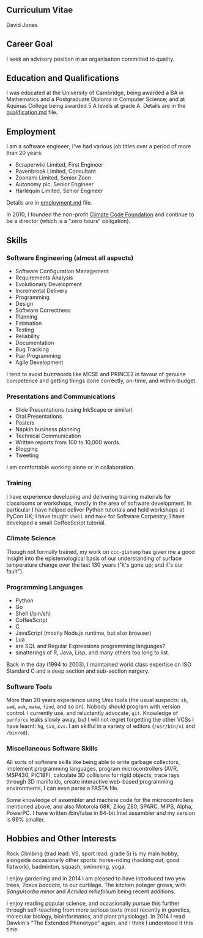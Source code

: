 ## Curriculum Vitae ##

David Jones

## Career Goal ##

I seek an advisory position in an organisation committed to
quality.

## Education and Qualifications ##

I was educated at the University of Cambridge, being awarded a BA in
Mathematics and a Postgraduate Diploma in Computer Science;
and at Aquinas College being awarded 5 A levels at grade A.  Details
are in the [qualification.md](qualification.md) file.

## Employment ##

I am a software engineer; I've had various job titles over a
period of more than 20 years:

- Scraperwiki Limited, First Engineer
- Ravenbrook Limited, Consultant
- Zoonami Limited, Senior Zoon
- Autonomy plc, Senior Engineer
- Harlequin Limited, Senior Engineer

Details are in [employment.md](employment.md) file.

In 2010, I founded the non-profit [Climate Code Foundation](http://climatecode.org) and
continue to be a director (which is a "zero hours" obligation).

## Skills ##

### Software Engineering (almost all aspects) ###

* Software Configuration Management
* Requirements Analysis
* Evolutionary Development
* Incremental Delivery
* Programming
* Design
* Software Correctness
* Planning
* Estimation
* Testing
* Reliability
* Documentation
* Bug Tracking
* Pair Programming
* Agile Development

I tend to avoid buzzwords like MCSE
and PRINCE2 in favour of genuine competence and getting things
done correctly, on-time, and within-budget.

### Presentations and Communications ###

* Slide Presentations (using InkScape or similar)
* Oral Presentations
* Posters
* Napkin business planning.
* Technical Communication
* Written reports from 100 to 10,000 words.
* Blogging
* Tweeting

I am comfortable working alone or in collaboration.

### Training ###

I have experience developing and delivering training materials for
classrooms or workshops, mostly in the area of software development.
In particular I have helped deliver Python tutorials and held
workshops at PyCon UK; I have taught `shell` and `Make` for Software
Carpentry; I have developed a small CoffeeScript tutorial.


### Climate Science ###

Though not formally trained, my work on
`ccc-gistemp` has given me a good insight into the
epistemological basis of our understanding of surface
temperature change over the last 130 years ("it's gone up; and
it's our fault").

### Programming Languages ###

* Python
* Go
* Shell (/bin/sh)
* CoffeeScript
* C
* JavaScript (mostly Node.js runtime, but also browser)
* Lua
* are SQL and Regular Expressions programming languages?
* smatterings of R, Java, Lisp, and many others too long to list.

Back in the day (1994 to 2003), I maintained world class
expertise on ISO Standard C and a deep section and sub-section
nargery.

### Software Tools ###

More than 20 years experience using Unix tools (the usual suspects:
`sh`, `sed`, `awk`, `make`, `find`, and so on). Nobody should program
with version control. I currently use, and reluctantly advocate, `git`.
Knowledge of `perforce` leaks slowly away, but I will not regret
forgetting the other VCSs I have learnt: `hg`, `svn`, `cvs`.
I am skilful in a variety of editors (`/usr/bin/vi` and `/bin/ed`).

### Miscellaneous Software Skills ###

All sorts of software skills like being able to write garbage
collectors, implement programming languages, program microcontrollers
(AVR, MSP430, PIC18F), calculate 3D collisions for rigid objects,
trace rays through 3D manifolds, create interactive web-based
programming environments, I can even parse a FASTA file.

Some knowledge of assembler and machine code for the
microcontrollers mentioned above, and also Motorola 68K, Zilog
Z80, SPARC, MIPS, Alpha, PowerPC. I have written /bin/false in
64-bit Intel assembler and my version is 99% smaller.

## Hobbies and Other Interests ##

Rock Climbing (trad lead: VS, sport lead: grade 5) is my main hobby,
alongside occasionally other sports: horse-riding (hacking out, good
flatwork), badminton, squash, swimming, yoga.

I enjoy gardening and in 2014 I am pleased to have introduced two yew
trees, *Taxus baccata*, to our curtilage. The kitchen potager
grows, with *Sanguisorba minor* and *Achillea millefolium* being
recent additions.

I enjoy reading popular science, and occasionally pursue this
further through self-teaching from more serious texts (most recently
in genetics, molecular biology, bioinformatics, and plant physiology).
In 2014 I read Dawkin's "The Extended Phenotype" again, and I
think I understood it this time.

